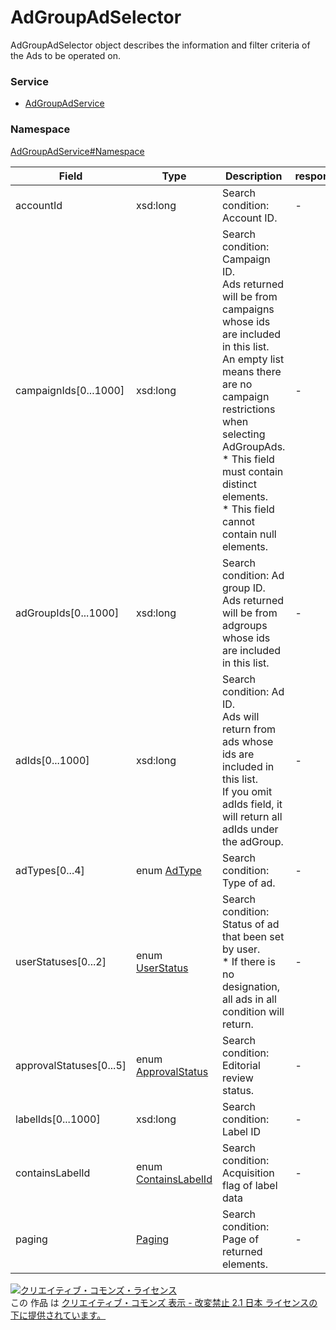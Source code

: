 

# AdGroupAdSelector

AdGroupAdSelector object describes the information and filter criteria of the Ads to be operated on.

### Service

+ [AdGroupAdService](../../services/AdGroupAdService.md)

### Namespace

[AdGroupAdService#Namespace](../../services/AdGroupAdService.md#namespace)

| Field | Type | Description | response | get | add | set | remove |
| ----- | ---- | ----------- | -------- | --------- | --------- | --------- | --------- |
| accountId | xsd:long | Search condition: Account ID. | - | Requirement | - | - | - | |
| campaignIds[0...1000] | xsd:long | Search condition: Campaign ID.<br/>Ads returned will be from campaigns whose ids are included in this list.<br/>An empty list means there are no campaign restrictions when selecting AdGroupAds.<br/>* This field must contain distinct elements.<br/>* This field cannot contain null elements. | - | Optional | - | - | - | |
| adGroupIds[0...1000] | xsd:long | Search condition: Ad group ID.<br/>Ads returned will be from adgroups whose ids are included in this list. | - | Optional | - | - | - | |
| adIds[0...1000] | xsd:long | Search condition: Ad ID.<br/>Ads will return from ads whose ids are included in this list.<br/>If you omit adIds field, it will return all adIds under the adGroup. | - | Optional | - | - | - | |
| adTypes[0...4] | enum [AdType](./AdType.md) | Search condition: Type of ad. | - | Optional | - | - | - | |
| userStatuses[0...2] | enum [UserStatus](./UserStatus.md) | Search condition: Status of ad that been set by user.<br/>* If there is no designation, all ads in all condition will return. | - | Optional | - | - | - | |
| approvalStatuses[0...5] | enum [ApprovalStatus](./ApprovalStatus.md) | Search condition: Editorial review status. | - | Optional | - | - | - | |
| labelIds[0...1000] | xsd:long | Search condition: Label ID | - | Optional | - | - | - | |
| containsLabelId | enum [ContainsLabelId](./ContainsLabelId.md) | Search condition: Acquisition flag of label data | - | Optional | - | - | - | |
| paging | [Paging](../Common/Paging.md) | Search condition: Page of returned elements. | - | Optional | - | - | - | |

<a rel="license" href="http://creativecommons.org/licenses/by-nd/2.1/jp/"><img alt="クリエイティブ・コモンズ・ライセンス" style="border-width:0" src="https://i.creativecommons.org/l/by-nd/2.1/jp/88x31.png" /></a><br />この 作品 は <a rel="license" href="http://creativecommons.org/licenses/by-nd/2.1/jp/">クリエイティブ・コモンズ 表示 - 改変禁止 2.1 日本 ライセンスの下に提供されています。</a>
